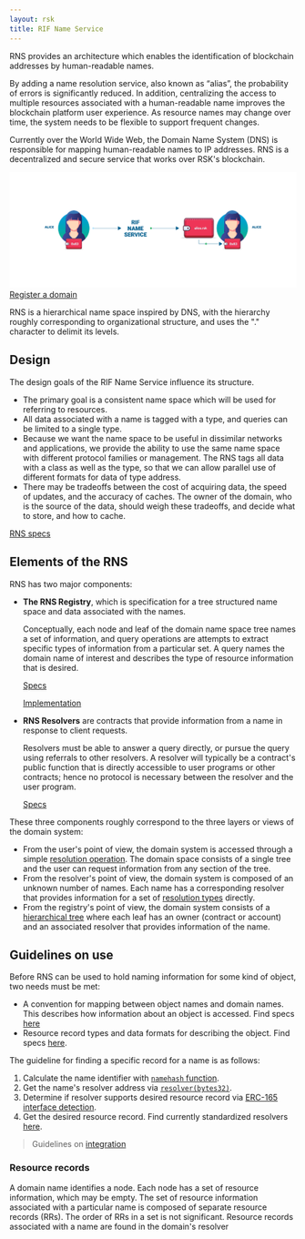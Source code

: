 ```yaml
---
layout: rsk
title: RIF Name Service
---
```


RNS provides an architecture which enables the identification of blockchain addresses by human-readable names.

By adding a name resolution service, also known as “alias”, the probability of errors is significantly reduced. In addition, centralizing the access to multiple resources associated with a human-readable name improves the blockchain platform user experience. As resource names may change over time, the system needs to be flexible to support frequent changes.

Currently over the World Wide Web, the Domain Name System (DNS) is responsible for mapping human-readable names to IP addresses. RNS is a decentralized and secure service that works over RSK's blockchain.

<img src="/assets/img/rns/introduction.png" class="img-fluid" alt="introduction" />

<div class="row has-unique-col rsk_green">
  <div class="col">
    <span>
      <a href="https://manager.rns.rifos.org" target="_blank">Register a domain</a>
    </span>
  </div>
</div>

RNS is a hierarchical name space inspired by DNS, with the hierarchy roughly corresponding to organizational structure, and uses the "." character to delimit its levels.

## Design

The design goals of the RIF Name Service influence its structure.

- The primary goal is a consistent name space which will be used for referring to resources.
- All data associated with a name is tagged with a type, and queries can be limited to a single type.
- Because we want the name space to be useful in dissimilar networks and applications, we provide the ability to use the same name space with different protocol families or management. The RNS tags all data with a class as well as the type, so that we can allow parallel use of different formats for data of type address.
- There may be tradeoffs between the cost of acquiring data, the speed of updates, and the accuracy of caches. The owner of the domain, who is the source of the data, should weigh these tradeoffs, and decide what to store, and how to cache.

[RNS specs](specs)

## Elements of the RNS

RNS has two major components:

- **The RNS Registry**, which is specification for a tree structured name space and data associated with the names.

  Conceptually, each node and leaf of the domain name space tree names a set of information, and query operations are attempts to extract specific types of information from a particular set. A query names the domain name of interest and describes the type of resource information that is desired.

  [Specs](specs/registry)

  [Implementation](architecture/registry)

- **RNS Resolvers** are contracts that provide information from a name in response to client requests.

  Resolvers must be able to answer a query directly, or pursue the query using referrals to other resolvers. A resolver will typically be a contract's public function that is directly accessible to user programs or other contracts; hence no protocol is necessary between the resolver and the user program.

  [Specs](specs/resolvers)

These three components roughly correspond to the three layers or views of the domain system:
- From the user's point of view, the domain system is accessed through a simple [resolution operation](operations/resolve). The domain space consists of a single tree and the user can request information from any section of the tree.
- From the resolver's point of view, the domain system is composed of an unknown number of names. Each name has a corresponding resolver that provides information for a set of [resolution types](specs/resolution-types) directly.
- From the registry's point of view, the domain system consists of a [hierarchical tree](architecture/registry) where each leaf has an owner (contract or account) and an associated resolver that provides information of the name.

## Guidelines on use

Before RNS can be used to hold naming information for some kind of object, two needs must be met:
- A convention for mapping between object names and domain names. This describes how information about an object is accessed. Find specs [here](specs#name-mapping-convention)
- Resource record types and data formats for describing the object. Find specs [here](specs/resolvers).

The guideline for finding a specific record for a name is as follows:
1. Calculate the name identifier with [`namehash` function](specs#name-mapping-convention).
2. Get the name's resolver address via [`resolver(bytes32)`](specs/registry#access).
3. Determine if resolver supports desired resource record via [ERC-165 interface detection](https://eips.ethereum.org/EIPS/eip-165).
4. Get the desired resource record. Find currently standardized resolvers [here](specs/resolvers).

> Guidelines on [integration](integrate)

### Resource records

A domain name identifies a node. Each node has a set of resource information, which may be empty. The set of resource information associated with a particular name is composed of separate resource records (RRs). The order of RRs in a set is not significant. Resource records associated with a name are found in the domain's resolver
